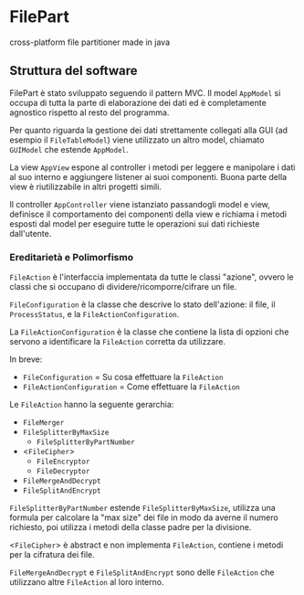 # FilePart
cross-platform file partitioner made in java

## Struttura del software
FilePart è stato sviluppato seguendo il pattern MVC. Il model `AppModel` si occupa di tutta la parte di elaborazione dei dati ed è completamente agnostico rispetto al resto del programma. 

Per quanto riguarda la gestione dei dati strettamente collegati alla GUI (ad esempio il `FileTableModel`) viene utilizzato un altro model, chiamato `GUIModel` che estende `AppModel`.

La view `AppView` espone al controller i metodi per leggere e manipolare i dati al suo interno e aggiungere listener ai suoi componenti. Buona parte della view è riutilizzabile in altri progetti simili.

Il controller `AppController` viene istanziato passandogli model e view, definisce il comportamento dei componenti della view e richiama i metodi esposti dal model per eseguire tutte le operazioni sui dati richieste dall'utente.

### Ereditarietà e Polimorfismo
`FileAction` è l'interfaccia implementata da tutte le classi "azione", ovvero le classi che si occupano di dividere/ricomporre/cifrare un file.

`FileConfiguration` è la classe che descrive lo stato dell'azione: il file, il `ProcessStatus`, e la `FileActionConfiguration`.

La `FileActionConfiguration` è la classe che contiene la lista di opzioni che servono a identificare la `FileAction` corretta da utilizzare.

In breve: 
- `FileConfiguration` = Su cosa effettuare la `FileAction`
- `FileActionConfiguration` = Come effettuare la `FileAction`

Le `FileAction` hanno la seguente gerarchia:
- `FileMerger`
- `FileSplitterByMaxSize`
  - `FileSplitterByPartNumber`
- <`FileCipher`>
  - `FileEncryptor`
  - `FileDecryptor`
- `FileMergeAndDecrypt`
- `FileSplitAndEncrypt`

`FileSplitterByPartNumber` estende `FileSplitterByMaxSize`, utilizza una formula per calcolare la "max size" dei file in modo da averne il numero richiesto, poi utilizza i metodi della classe padre per la divisione.

<`FileCipher`> è abstract e non implementa `FileAction`, contiene i metodi per la cifratura dei file.

`FileMergeAndDecrypt` e `FileSplitAndEncrypt` sono delle `FileAction` che utilizzano altre `FileAction` al loro interno.
